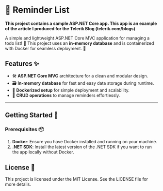 # 📝 Reminder List

**This project contains a sample ASP.NET Core app. This app is an example of the article I produced for the Telerik Blog (telerik.com/blogs)**

A simple and lightweight ASP.NET Core MVC application for managing a todo list! 🚀 This project uses an **in-memory database** and is containerized with Docker for seamless deployment. 🐳

## Features ✨

- 🛠 **ASP.NET Core MVC** architecture for a clean and modular design.
- 🗃 **In-memory database** for fast and easy data storage during runtime.
- 🐳 **Dockerized setup** for simple deployment and scalability.
- 🔄 **CRUD operations** to manage reminders effortlessly.

---

## Getting Started 🚀

### Prerequisites 📦

1. **Docker**: Ensure you have Docker installed and running on your machine.
2. **.NET SDK**: Install the latest version of the .NET SDK if you want to run the app locally without Docker.

## License 📜

This project is licensed under the MIT License. See the LICENSE file for more details.

